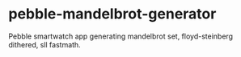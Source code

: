 pebble-mandelbrot-generator
===========================

Pebble smartwatch app generating mandelbrot set, floyd-steinberg dithered, sll fastmath.
